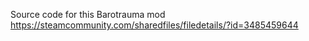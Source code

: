 Source code for this Barotrauma mod https://steamcommunity.com/sharedfiles/filedetails/?id=3485459644
